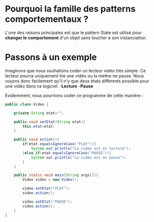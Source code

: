 
# Pourquoi la famille des patterns comportementaux ?

L'une des raisons principales est que le pattern State est utilisé pour **changer le comportement** d'un objet sans toucher à son instanciation.


# Passons à un exemple

Imaginons que nous souhaitons coder un lecteur vidéo très simple. Ce lecteur pourra uniquement lire une vidéo ou la mettre ne pause.
Nous voyons donc facilement qu'il n'y que deux états différents possible pour une vidéo dans ce logiciel:
-**Lecture**
-**Pause**

Evidemment, nous pourrions coder ce programme de cette manière :
``` java runnable 
public class Video {

	private String etat="";

	public void setEtat(String etat){
		this.etat=etat;
	}

	public void action(){
		if(etat.equalsIgnoreCase("PLAY")){
			System.out.println("La vidéo est en lecture");
		}else if(etat.equalsIgnoreCase("PAUSE")){
			System.out.println("La vidéo est en pause");
		}
	}

	public static void main(String args[]){
		Video video = new Video();

		video.setEtat("PLAY");
		video.action();

		video.setEtat("PAUSE");
		video.action();
	}
}
```
